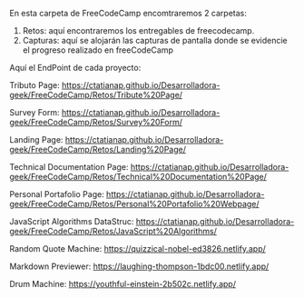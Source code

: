 En esta carpeta de FreeCodeCamp encomtraremos 2 carpetas:

1) Retos: aquí encontraremos los entregables de freecodecamp.
2) Capturas: aquí se alojarán las capturas de pantalla donde se evidencie el progreso realizado en freeCodeCamp


Aquí el EndPoint de cada proyecto:

Tributo Page: https://ctatianap.github.io/Desarrolladora-geek/FreeCodeCamp/Retos/Tribute%20Page/

Survey Form: https://ctatianap.github.io/Desarrolladora-geek/FreeCodeCamp/Retos/Survey%20Form/

Landing Page: https://ctatianap.github.io/Desarrolladora-geek/FreeCodeCamp/Retos/Landing%20Page/

Technical Documentation Page: https://ctatianap.github.io/Desarrolladora-geek/FreeCodeCamp/Retos/Technical%20Documentation%20Page/

Personal Portafolio Page: https://ctatianap.github.io/Desarrolladora-geek/FreeCodeCamp/Retos/Personal%20Portafolio%20Webpage/

JavaScript Algorithms DataStruc:  https://ctatianap.github.io/Desarrolladora-geek/FreeCodeCamp/Retos/JavaScript%20Algorithms/

Random Quote Machine: https://quizzical-nobel-ed3826.netlify.app/

Markdown Previewer: https://laughing-thompson-1bdc00.netlify.app/

Drum Machine: https://youthful-einstein-2b502c.netlify.app/



